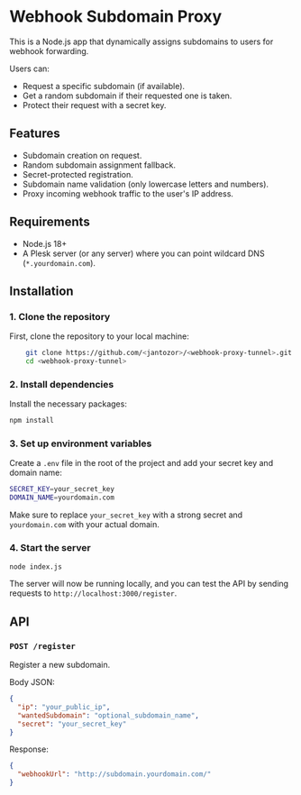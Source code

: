 # Webhook Subdomain Proxy

This is a Node.js app that dynamically assigns subdomains to users for webhook forwarding.

Users can:
- Request a specific subdomain (if available).
- Get a random subdomain if their requested one is taken.
- Protect their request with a secret key.

## Features

- Subdomain creation on request.
- Random subdomain assignment fallback.
- Secret-protected registration.
- Subdomain name validation (only lowercase letters and numbers).
- Proxy incoming webhook traffic to the user's IP address.

## Requirements

- Node.js 18+
- A Plesk server (or any server) where you can point wildcard DNS (`*.yourdomain.com`).

## Installation

### 1. Clone the repository

First, clone the repository to your local machine:

```bash
    git clone https://github.com/<jantozor>/<webhook-proxy-tunnel>.git
    cd <webhook-proxy-tunnel>
```
### 2. Install dependencies
Install the necessary packages:
```bash
npm install
```
### 3. Set up environment variables
Create a `.env` file in the root of the project and add your secret key and domain name:
```bash
SECRET_KEY=your_secret_key
DOMAIN_NAME=yourdomain.com
```
Make sure to replace `your_secret_key` with a strong secret and `yourdomain.com` with your actual domain.
### 4. Start the server
```bash
node index.js
```
The server will now be running locally, and you can test the API by sending requests to `http://localhost:3000/register`.
## API
### `POST /register`
Register a new subdomain.

Body JSON:
```json
{
  "ip": "your_public_ip",
  "wantedSubdomain": "optional_subdomain_name",
  "secret": "your_secret_key"
}
```
Response:
```json
{
  "webhookUrl": "http://subdomain.yourdomain.com/"
}
```